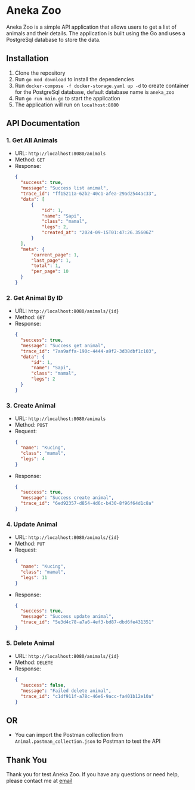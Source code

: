 # Aneka Zoo
Aneka Zoo is a simple API application that allows users to get a list of animals and their details. The application is built using the Go and uses a PostgreSql database to store the data.

## Installation
1. Clone the repository
2. Run `go mod download` to install the dependencies
3. Run `docker-compose -f docker-storage.yaml up -d` to create container for the PostgreSql database, default database name is `aneka_zoo`
4. Run `go run main.go` to start the application
5. The application will run on `localhost:8080`

## API Documentation
### 1. Get All Animals
- URL: `http://localhost:8080/animals`
- Method: `GET`
- Response:
  ```json
  {
    "success": true,
    "message": "Success list animal",
    "trace_id": "ff15211a-62b2-40c1-afea-29ad2544ac33",
    "data": [
        {
            "id": 1,
            "name": "Sapi",
            "class": "mamal",
            "legs": 2,
            "created_at": "2024-09-15T01:47:26.35606Z"
        }
    ],
    "meta": {
        "current_page": 1,
        "last_page": 1,
        "total": 1,
        "per_page": 10
    }
  }
  ```
  
### 2. Get Animal By ID
- URL: `http://localhost:8080/animals/{id}`
- Method: `GET`
- Response:
  ```json
  {
    "success": true,
    "message": "Success get animal",
    "trace_id": "7aa9affa-190c-4444-a9f2-3d38dbf1c103",
    "data": {
        "id": 1,
        "name": "Sapi",
        "class": "mamal",
        "legs": 2
    }
  }
  ```

### 3. Create Animal
- URL: `http://localhost:8080/animals`
- Method: `POST`
- Request:
  ```json
  {
    "name": "Kucing",
    "class": "mamal",
    "legs": 4
  }
  ```
- Response:
  ```json
  {
    "success": true,
    "message": "Success create animal",
    "trace_id": "6ed92357-d854-4d6c-b430-8f96f64d1c8a"
  }
  ```
  
### 4. Update Animal
- URL: `http://localhost:8080/animals/{id}`
- Method: `PUT`
- Request:
  ```json
  {
    "name": "Kucing",
    "class": "mamal",
    "legs": 11
  }
  ```
- Response:
  ```json
  {
    "success": true,
    "message": "Success update animal",
    "trace_id": "5e3d4c78-a7a6-4ef3-bd87-dbd6fe431351"
  }
  ```
  
### 5. Delete Animal
- URL: `http://localhost:8080/animals/{id}`
- Method: `DELETE`
- Response:
  ```json
  {
    "success": false,
    "message": "Failed delete animal",
    "trace_id": "c1df911f-a78c-46e6-9acc-fa401b12e10a"
  }
  ```
  
## OR
- You can import the Postman collection from `Animal.postman_collection.json` to Postman to test the API


## Thank You
Thank you for test Aneka Zoo. If you have any questions or need help, please contact me at [email](mailto:m.bimagusta@gmail.com)